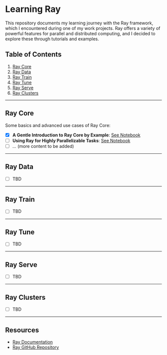 # Learning Ray

This repository documents my learning journey with the Ray framework, which I encountered during one of my work projects. Ray offers a variety of powerful features for parallel and distributed computing, and I decided to explore these through tutorials and examples.

## Table of Contents
1. [Ray Core](#ray-core)
2. [Ray Data](#ray-data)
3. [Ray Train](#ray-train)
4. [Ray Tune](#ray-tune)
5. [Ray Serve](#ray-serve)
6. [Ray Clusters](#ray-clusters)

---

## Ray Core
Some basics and advanced use cases of Ray Core:

- [x] **A Gentle Introduction to Ray Core by Example**: [See Notebook](https://github.com/aveyilagrun/ray_tutorials/blob/main/core/intro.ipynb)
- [ ] **Using Ray for Highly Parallelizable Tasks**: [See Notebook](https://github.com/aveyilagrun/ray_tutorials/blob/main/core/parallelizable_tasks.ipynb)
- [ ] *...* (more content to be added)

---

## Ray Data

- [ ] TBD

---

## Ray Train

- [ ] TBD

---

## Ray Tune

- [ ] TBD

---

## Ray Serve

- [ ] TBD

---

## Ray Clusters

- [ ] TBD

---

## Resources
- [Ray Documentation](https://docs.ray.io/en/latest/)
- [Ray GitHub Repository](https://github.com/ray-project/ray)
